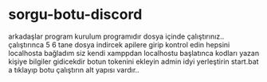 # sorgu-botu-discord
arkadaşlar program kurulum programıdır dosya içinde çalıştırınız.. çalıştırınca 5 6 tane dosya indircek apilere girip kontrol edin hepsini localhosta bağladım siz kendi xamppdan localhostu başlatınca kodları yazan kişiye bilgiler gidicekdir botun tokenini ekleyin admin idyi yerleştirin start.bat a tıklayıp botu çalıştırın alt yapısı vardır..
